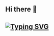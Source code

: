 ## Hi there 👋
## [![Typing SVG](https://readme-typing-svg.herokuapp.com?lines=Hey+there!+I'm+Natalia)](https://git.io/typing-svg)

<!--
**nsirtak/nsirtak** is a ✨ _special_ ✨ repository because its `README.md` (this file) appears on your GitHub profile.

Here are some ideas to get you started:

- 🔭 I’m currently working on ...
- 🌱 I’m currently learning ...
- 👯 I’m looking to collaborate on ...
- 🤔 I’m looking for help with ...
- 💬 Ask me about ...
- 📫 How to reach me: ...
- 😄 Pronouns: ...
- ⚡ Fun fact: ...
-->
